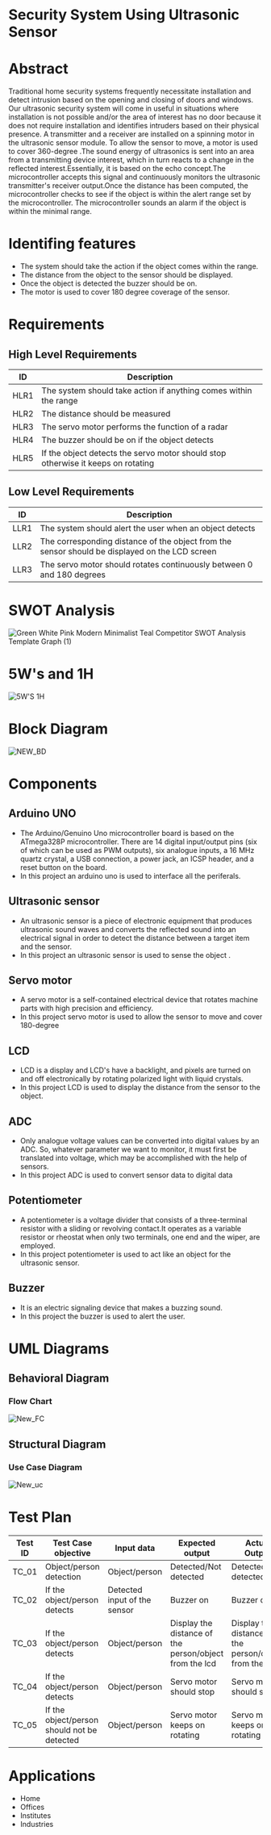 # Security System Using Ultrasonic Sensor


# Abstract

Traditional home security systems frequently necessitate installation and detect intrusion based on the opening and closing of doors and windows. Our ultrasonic security system will come in useful in situations where installation is not possible and/or the area of interest has no door because it does not require installation and identifies intruders based on their physical presence.
A transmitter and a receiver are installed on a spinning motor in the ultrasonic sensor module. To allow the sensor to move, a motor is used to cover 360-degree .The sound energy of ultrasonics is sent into an area from a transmitting device interest, which in turn reacts to a change in the reflected interest.Essentially, it is based on the echo concept.The microcontroller accepts this signal and continuously monitors the ultrasonic transmitter's receiver output.Once the distance has been computed, the microcontroller checks to see if the object is within the alert range set by the microcontroller. The microcontroller sounds an alarm if the object is within the minimal range.


# Identifing features

* The system should take the action if the object comes within the range.
* The distance from the object to the sensor should be displayed.
* Once the object is detected the buzzer should be on.
* The motor is used to cover 180 degree coverage of the sensor. 




# Requirements



## High Level Requirements


|ID       |Description   |
|---------|---------------|
| HLR1|The system should take action if anything comes within the range|
| HLR2|The distance should be measured|
| HLR3|The servo motor performs the function of a radar|
| HLR4|The buzzer should be on if the object detects|
| HLR5|If the object detects the servo motor should stop otherwise it keeps on rotating |

## Low Level Requirements


|ID   |Description     |
|-----|----------------|
|LLR1|The system should alert the user when an object detects|
|LLR2| The corresponding distance of the object from the sensor should be displayed on the LCD screen|
|LLR3| The servo motor should rotates continuously between 0 and 180 degrees|




# SWOT Analysis


![Green White Pink Modern Minimalist Teal Competitor SWOT Analysis Template Graph (1)](https://user-images.githubusercontent.com/46968025/155762535-9027d85c-726d-4499-8531-0283c4897913.png)





# 5W's and 1H


![5W'S 1H](https://user-images.githubusercontent.com/46968025/155762540-e707de0e-0330-4ad8-8fa3-e354aa6420ac.PNG)






# Block Diagram

![NEW_BD](https://user-images.githubusercontent.com/46968025/157029669-233dd6b7-3f61-4182-bedf-f8dafa39743b.PNG)


# Components 

## Arduino UNO

* The Arduino/Genuino Uno microcontroller board is based on the ATmega328P microcontroller. There are 14 digital input/output pins (six of which can be used as PWM outputs), six analogue inputs, a 16 MHz quartz crystal, a USB connection, a power jack, an ICSP header, and a reset button on the board.
* In this project an arduino uno is used to interface all the periferals.


## Ultrasonic sensor

* An ultrasonic sensor is a piece of electronic equipment that produces ultrasonic sound waves and converts the reflected sound into an electrical signal in order to detect the distance between a target item and the sensor.
* In this project an ultrasonic sensor is used to sense the object .


## Servo motor

* A servo motor is a self-contained electrical device that rotates machine parts with high precision and efficiency.
* In this project servo motor is used to allow the sensor to move and cover 180-degree


## LCD 

* LCD is a display and LCD's have a backlight, and pixels are turned on and off electronically by rotating polarized light with liquid crystals.
* In this project LCD is used to display the distance from the sensor to the object.


## ADC

* Only analogue voltage values can be converted into digital values by an ADC. So, whatever parameter we want to monitor, it must first be translated into voltage, which may be accomplished with the help of sensors.
* In this project ADC is used to convert sensor data to digital data 


## Potentiometer

* A potentiometer is a voltage divider that consists of a three-terminal resistor with a sliding or revolving contact.It operates as a variable resistor or rheostat when only two terminals, one end and the wiper, are employed.
* In this project potentiometer is used to act like an object for the ultrasonic sensor.


## Buzzer

* It is an electric signaling device that makes a buzzing sound.
* In this project the buzzer is used to alert the user.


# UML Diagrams

## Behavioral Diagram 

### Flow Chart


![New_FC](https://user-images.githubusercontent.com/46968025/157029694-1c9c14ed-4377-429b-b843-c08bbff39bec.PNG)




## Structural Diagram

### Use Case Diagram


![New_uc](https://user-images.githubusercontent.com/46968025/157029684-df9a03bf-a127-46ec-a83b-be263936296c.PNG)







# Test Plan


|Test ID   |Test Case objective  |Input data   |Expected output   |Actual Output|
|----------|---------------------|-------------|------------------|-------------|
|TC_01     |Object/person detection        |Object/person |Detected/Not detected|Detected/Not detected|
|TC_02   |If the object/person detects  |Detected input of the sensor |Buzzer on|Buzzer on|
|TC_03   |If the object/person detects|Object/person |Display the distance of the person/object from the lcd|Display the distance of the person/object from the lcd|
|TC_04   |If the object/person detects|Object/person |Servo motor should stop|Servo motor should stop|
|TC_05|If the object/person should not be detected  |Object/person |Servo motor keeps on rotating|Servo motor keeps on rotating|


# Applications

 * Home
 * Offices
 * Institutes
 * Industries
 


